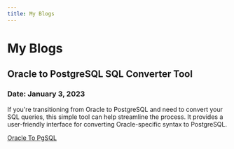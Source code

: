 ```yaml
---
title: My Blogs
---
```

# My Blogs

## Oracle to PostgreSQL SQL Converter Tool

### Date: January 3, 2023

If you're transitioning from Oracle to PostgreSQL and need to convert your SQL queries, this simple tool can help streamline the process. It provides a user-friendly interface for converting Oracle-specific syntax to PostgreSQL.

[Oracle To PgSQL](../blog/oracletopgsql.md)
